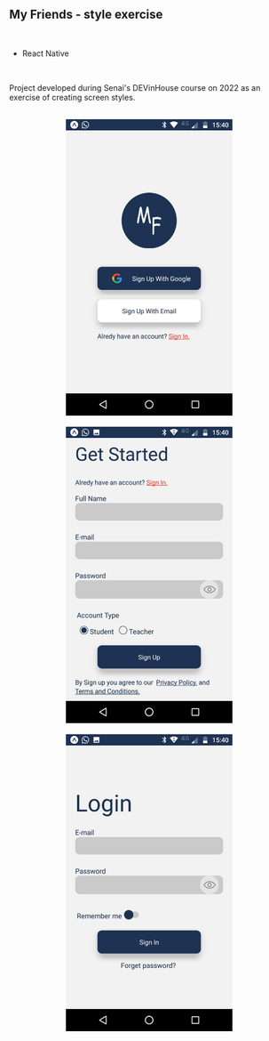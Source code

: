 <h2>My Friends - style exercise</h2>

<br>

<ul>
<li>React Native</li>
</ul>

<br>

<p> Project developed during Senai's DEVinHouse course on 2022 as an exercise of creating screen styles.</p>

<br>

<div align="center">
    <img  src="assets/img01.jpg" width = 300px>
</div>

<br>

<div align = "center">
    <img  src="assets/img03.jpg" width = 300px>
</div>

<br>

<div align = "center">
    <img  src="assets/img02.jpg" width = 300px>
</div>


